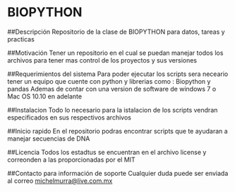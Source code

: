 # BIOPYTHON

##Descripción
Repositorio de la clase de BIOPYTHON para datos, tareas y practicas

##Motivación
Tener un repositorio en el cual se puedan manejar todos los archivos para tener mas control de los proyectos y sus versiones

##Requerimientos del sistema
Para poder ejecutar los scripts sera neceario tener un equipo que cuente con python y librerias como : Biopython y pandas
Ademas de contar con una version de software de windows 7 o Mac OS 10.10 en adelante

##Instalacion
Todo lo necesario para la istalacion de los scripts vendran especificados en sus respectivos archivos

##Inicio rapido
En el repositorio podras encontrar scripts que te ayudaran a manejar secuencias de DNA

##Licencia
Todos los estadtus se encuentran en el archivo license y correonden a las proporcionadas por el MIT

##Contacto para información de soporte
Cualquier duda puede ser enviada al correo michelmurra@live.com.mx


